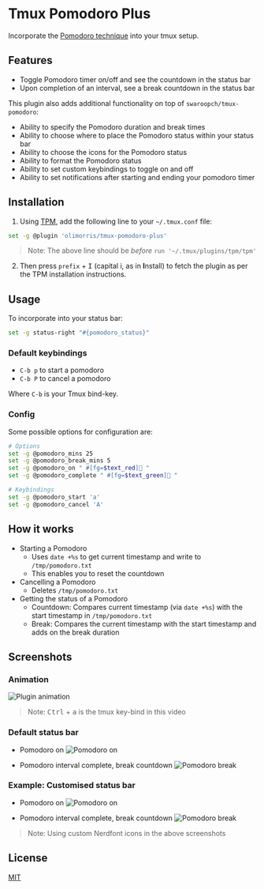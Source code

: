 # Tmux Pomodoro Plus

Incorporate the [Pomodoro technique](https://en.wikipedia.org/wiki/Pomodoro_Technique) into your tmux setup.

## Features

- Toggle Pomodoro timer on/off and see the countdown in the status bar
- Upon completion of an interval, see a break countdown in the status bar

This plugin also adds additional functionality on top of `swaroopch/tmux-pomodoro`:

- Ability to specify the Pomodoro duration and break times
- Ability to choose where to place the Pomodoro status within your status bar
- Ability to choose the icons for the Pomodoro status
- Ability to format the Pomodoro status
- Ability to set custom keybindings to toggle on and off
- Ability to set notifications after starting and ending your pomodoro timer

## Installation

1. Using [TPM](https://github.com/tmux-plugins/tpm), add the following line to your `~/.tmux.conf` file:

```bash
set -g @plugin 'olimorris/tmux-pomodoro-plus'
```

> Note: The above line should be _before_ `run '~/.tmux/plugins/tpm/tpm'`

2. Then press `prefix` + <kbd>I</kbd> (capital i, as in **I**nstall) to fetch the plugin as per the TPM installation instructions.

## Usage

To incorporate into your status bar:

```bash
set -g status-right "#{pomodoro_status}"
```

### Default keybindings

- `C-b p` to start a pomodoro
- `C-b P` to cancel a pomodoro

Where `C-b` is your Tmux bind-key.

### Config

Some possible options for configuration are:

```bash
# Options
set -g @pomodoro_mins 25
set -g @pomodoro_break_mins 5
set -g @pomodoro_on " #[fg=$text_red]🍅 "
set -g @pomodoro_complete " #[fg=$text_green]🍅 "

# Keybindings
set -g @pomodoro_start 'a'
set -g @pomodoro_cancel 'A'
```

## How it works

- Starting a Pomodoro
  - Uses `date +%s` to get current timestamp and write to `/tmp/pomodoro.txt`
  - This enables you to reset the countdown
- Cancelling a Pomodoro
  - Deletes `/tmp/pomodoro.txt`
- Getting the status of a Pomodoro
  - Countdown: Compares current timestamp (via `date +%s`) with the start timestamp in `/tmp/pomodoro.txt`
  - Break: Compares the current timestamp with the start timestamp and adds on the break duration

## Screenshots

### Animation

![Plugin animation](screenshots/pomodoro.gif "Plugin animation")

> Note: <kbd>Ctrl</kbd> + <kbd>a</kbd> is the tmux key-bind in this video

### Default status bar

- Pomodoro on
  ![Pomodoro on](screenshots/pomodoro_on.png "Pomodoro on")

- Pomodoro interval complete, break countdown
  ![Pomodoro break](screenshots/pomodoro_break.png "Pomodoro break")

### Example: Customised status bar

- Pomodoro on
  ![Pomodoro on](screenshots/pomodoro_on_custom.png "Pomodoro on")

- Pomodoro interval complete, break countdown
  ![Pomodoro break](screenshots/pomodoro_break_custom.png "Pomodoro break")

> Note: Using custom Nerdfont icons in the above screenshots

## License

[MIT](https://github.com/olimorris/tmux-pomodoro-plus/blob/master/LICENSE.md)
